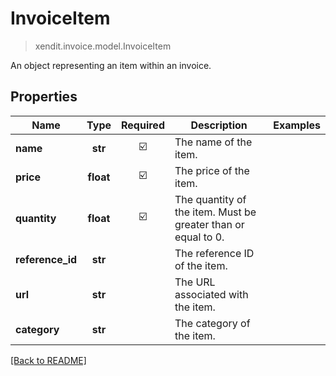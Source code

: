# InvoiceItem
> xendit.invoice.model.InvoiceItem

An object representing an item within an invoice.

## Properties
| Name | Type | Required | Description | Examples |
|------------|:-------------:|:-------------:|-------------|:-------------:|
| **name** | **str** | ☑️ | The name of the item. |  | |
| **price** | **float** | ☑️ | The price of the item. |  | |
| **quantity** | **float** | ☑️ | The quantity of the item. Must be greater than or equal to 0. |  | |
| **reference_id** | **str** | | The reference ID of the item.  |  |
| **url** | **str** | | The URL associated with the item.  |  |
| **category** | **str** | | The category of the item.  |  |


[[Back to README]](../../README.md)


